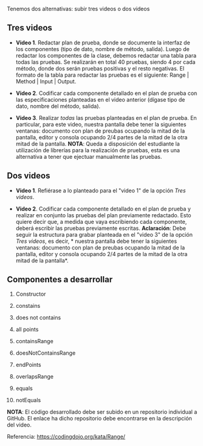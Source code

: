 Tenemos dos alternativas: subir tres videos o dos videos

Tres videos
------------------
- **Video 1**. Redactar plan de prueba, donde se documente la interfaz de los componentes (tipo de dato, nombre de método, salida). Luego de redactar los componentes de la clase, debemos redactar una tabla para todas las pruebas. Se realizarán en total 40 pruebas, siendo 4 por cada método, donde dos serán pruebas positivas y el resto negativas. El formato de la tabla para redactar las pruebas es el siguiente: Range | Method | Input | Output.

- **Video 2**. Codificar cada componente detallado en el plan de prueba con las especificaciones planteadas en el video anterior (dígase tipo de dato, nombre del método, salida).

- **Video 3**. Realizar *todas* las pruebas planteadas en el plan de prueba. En particular, para este video, nuestra pantalla debe tener la siguientes ventanas: documento con plan de preubas ocupando la mitad de la pantalla, editor y consola ocupando 2/4 partes de la mitad de la otra mitad de la pantalla. **NOTA**: Queda a disposición del estudiante la utilización de librerías para la realización de pruebas, esta es una alternativa a tener que ejectuar manualmente las pruebas.

Dos videos
------------------
- **Video 1**. Refiérase a lo planteado para el "video 1" de la opción *Tres videos*.

- **Video 2**. Codificar cada componente detallado en el plan de prueba y realizar en conjunto las pruebas del plan previamente redactado. Esto quiere decir que, a medida que vaya escribiendo cada componente, deberá escribir las pruebas previamente escritas. **Aclaración**: Debe seguir la estructura para grabar planteada en el "video 3" de la opción *Tres videos*, es decir, * nuestra pantalla debe tener la siguientes ventanas: documento con plan de preubas ocupando la mitad de la pantalla, editor y consola ocupando 2/4 partes de la mitad de la otra mitad de la pantalla*.

Componentes a desarrollar
-------------------------------------------
1.  Constructor

2.  constains
3.  does not contains
4.  all points
5.  containsRange
6.  doesNotContainsRange
7.  endPoints
8.  overlapsRange
9.  equals
10. notEquals

**NOTA**: El código desarrollado debe ser subido en un repositorio individual a GitHub. El enlace ha dicho repositorio debe encontrarse en la descripción del video. 

Referencia: https://codingdojo.org/kata/Range/